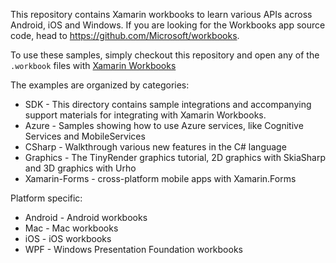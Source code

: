 
This repository contains Xamarin workbooks to learn various APIs across
Android, iOS and Windows. If you are looking for the Workbooks app source code,
head to https://github.com/Microsoft/workbooks.

To use these samples, simply checkout this repository and open any of the `.workbook` files 
with [Xamarin Workbooks](https://developer.xamarin.com/guides/cross-platform/workbooks/)

The examples are organized by categories:

* SDK - This directory contains sample integrations and accompanying support materials for integrating with Xamarin Workbooks.
* Azure - Samples showing how to use Azure services, like Cognitive Services and MobileServices
* CSharp - Walkthrough various new features in the C# language
* Graphics - The TinyRender graphics tutorial, 2D graphics with SkiaSharp and 3D graphics with Urho
* Xamarin-Forms - cross-platform mobile apps with Xamarin.Forms

Platform specific:
* Android - Android workbooks
* Mac - Mac workbooks 
* iOS - iOS workbooks 
* WPF - Windows Presentation Foundation workbooks

